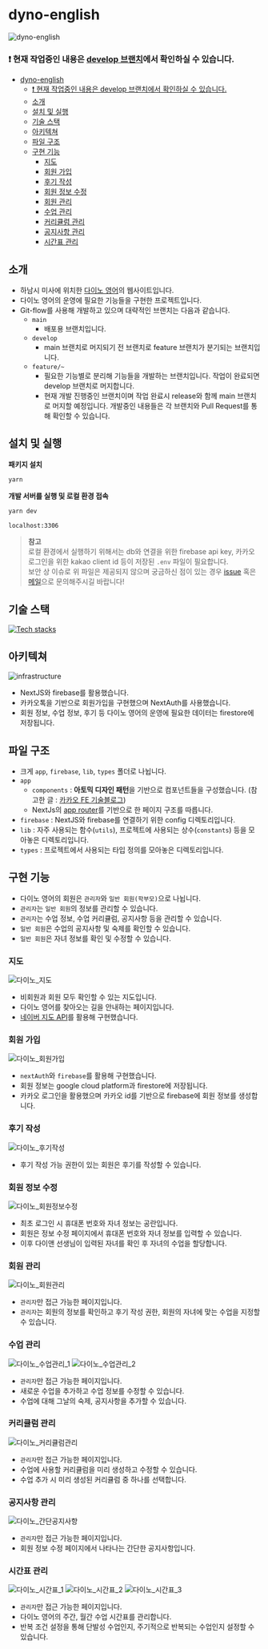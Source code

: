 # dyno-english
![dyno-english](public/images/image-dyno-english-full.webp)

### ❗️ 현재 작업중인 내용은 [develop 브랜치](https://github.com/gouz7514/dyno-english/tree/develop)에서 확인하실 수 있습니다.

- [dyno-english](#dyno-english)
    - [❗️ 현재 작업중인 내용은 develop 브랜치에서 확인하실 수 있습니다.](#️-현재-작업중인-내용은-develop-브랜치에서-확인하실-수-있습니다)
  - [소개](#소개)
  - [설치 및 실행](#설치-및-실행)
  - [기술 스택](#기술-스택)
  - [아키텍쳐](#아키텍쳐)
  - [파일 구조](#파일-구조)
  - [구현 기능](#구현-기능)
    - [지도](#지도)
    - [회원 가입](#회원-가입)
    - [후기 작성](#후기-작성)
    - [회원 정보 수정](#회원-정보-수정)
    - [회원 관리](#회원-관리)
    - [수업 관리](#수업-관리)
    - [커리큘럼 관리](#커리큘럼-관리)
    - [공지사항 관리](#공지사항-관리)
    - [시간표 관리](#시간표-관리)

## 소개
- 하남시 미사에 위치한 [다이노 영어](https://naver.me/FNuOZAku)의 웹사이트입니다.
- 다이노 영어의 운영에 필요한 기능들을 구현한 프로젝트입니다.
- Git-flow를 사용해 개발하고 있으며 대략적인 브랜치는 다음과 같습니다.
  - `main`
    - 배포용 브랜치입니다.
  - `develop`
    - main 브랜치로 머지되기 전 브랜치로 feature 브랜치가 분기되는 브랜치입니다.
  - `feature/~`
    - 필요한 기능별로 분리해 기능들을 개발하는 브랜치입니다. 작업이 완료되면 develop 브랜치로 머지합니다.
    - 현재 개발 진행중인 브랜치이며 작업 완료시 release와 함께 main 브랜치로 머지할 예정입니다. 개발중인 내용들은 각 브랜치와 Pull Request를 통해 확인할 수 있습니다.

## 설치 및 실행
**패키지 설치**
```bash
yarn
```

**개발 서버를 실행 및 로컬 환경 접속**
```bash
yarn dev

localhost:3306
```

> **참고**<br />
로컬 환경에서 실행하기 위해서는 db와 연결을 위한 firebase api key, 카카오 로그인을 위한 kakao client id 등이 저장된 `.env` 파일이 필요합니다.<br />
보안 상 이슈로 위 파일은 제공되지 않으며 궁금하신 점이 있는 경우 [issue](https://github.com/gouz7514/dyno-english/issues) 혹은 [메일](mailto:gouz7514@gmail.com)으로 문의해주시길 바랍니다!

## 기술 스택
[![Tech stacks](https://skillicons.dev/icons?i=ts,nextjs,vercel,firebase,styledcomponents)](https://skillicons.dev)

## 아키텍쳐
![infrastructure](public/images/image-infrastructure.png)
- NextJS와 firebase를 활용했습니다.
- 카카오톡을 기반으로 회원가입을 구현했으며 NextAuth를 사용했습니다.
- 회원 정보, 수업 정보, 후기 등 다이노 영어의 운영에 필요한 데이터는 firestore에 저장됩니다.
  
## 파일 구조
- 크게 `app`, `firebase`, `lib`, `types` 폴더로 나뉩니다.
- `app`
  - `components` : **아토믹 디자인 패턴**을 기반으로 컴포넌트들을 구성했습니다. (참고한 글 : [카카오 FE 기술블로그](https://fe-developers.kakaoent.com/2022/220505-how-page-part-use-atomic-design-system/))
  - NextJs의 [app router](https://nextjs.org/docs/app/building-your-application/routing)를 기반으로 한 페이지 구조를 따릅니다.
- `firebase` : NextJS와 firebase를 연결하기 위한 config 디렉토리입니다.
- `lib` : 자주 사용되는 함수(`utils`), 프로젝트에 사용되는 상수(`constants`) 등을 모아놓은 디렉토리입니다.
- `types` : 프로젝트에서 사용되는 타입 정의를 모아놓은 디렉토리입니다.

## 구현 기능
- 다이노 영어의 회원은 `관리자`와 `일반 회원(학부모)`으로 나뉩니다.
- `관리자`는 `일반 회원`의 정보를 관리할 수 있습니다.
- `관리자`는 수업 정보, 수업 커리큘럼, 공지사항 등을 관리할 수 있습니다.
- `일반 회원`은 수업의 공지사항 및 숙제를 확인할 수 있습니다.
- `일반 회원`은 자녀 정보를 확인 및 수정할 수 있습니다.

### 지도
![다이노_지도](https://github.com/gouz7514/dyno-english/assets/41367134/5ca54333-52ee-4291-a8a1-5ff852527d8c)
- 비회원과 회원 모두 확인할 수 있는 지도입니다.
- 다이노 영어를 찾아오는 길을 안내하는 페이지입니다.
- [네이버 지도 API](https://navermaps.github.io/maps.js.ncp/)를 활용해 구현했습니다.

### 회원 가입
![다이노_회원가입](https://github.com/gouz7514/dyno-english/assets/41367134/5369b6d9-4acc-458c-939a-471805791aa2)
- `nextAuth`와 `firebase`를 활용해 구현했습니다.
- 회원 정보는 google cloud platform과 firestore에 저장됩니다.
- 카카오 로그인을 활용했으며 카카오 id를 기반으로 firebase에 회원 정보를 생성합니다.

### 후기 작성
![다이노_후기작성](https://github.com/gouz7514/dyno-english/assets/41367134/b496c208-c2f2-4c4f-9b63-c064d0a2842f)
- 후기 작성 가능 권한이 있는 회원은 후기를 작성할 수 있습니다.

### 회원 정보 수정
![다이노_회원정보수정](https://github.com/gouz7514/dyno-english/assets/41367134/ef7794b6-5712-429c-8d6e-ce61ed72df12)
- 최초 로그인 시 휴대폰 번호와 자녀 정보는 공란입니다.
- 회원은 정보 수정 페이지에서 휴대폰 번호와 자녀 정보를 입력할 수 있습니다.
- 이후 다이앤 선생님이 입력된 자녀를 확인 후 자녀의 수업을 할당합니다.

### 회원 관리
![다이노_회원관리](https://github.com/gouz7514/dyno-english/assets/41367134/ffc9dac9-9291-49b6-9bfc-45288afc5432)
- `관리자`만 접근 가능한 페이지입니다.
- `관리자`는 회원의 정보를 확인하고 후기 작성 권한, 회원의 자녀에 맞는 수업을 지정할 수 있습니다.

### 수업 관리
![다이노_수업관리_1](https://github.com/gouz7514/dyno-english/assets/41367134/c104741d-d741-4e14-bcd5-7110c53d3e38)
![다이노_수업관리_2](https://github.com/gouz7514/dyno-english/assets/41367134/1b534d08-242f-4c41-b268-ab18cece2a58)
- `관리자`만 접근 가능한 페이지입니다.
- 새로운 수업을 추가하고 수업 정보를 수정할 수 있습니다.
- 수업에 대해 그날의 숙제, 공지사항을 추가할 수 있습니다.

### 커리큘럼 관리
![다이노_커리큘럼관리](https://github.com/gouz7514/dyno-english/assets/41367134/53e401db-b50b-4198-8633-235ac06302de)
- `관리자`만 접근 가능한 페이지입니다.
- 수업에 사용할 커리큘럼을 미리 생성하고 수정할 수 있습니다.
- 수업 추가 시 미리 생성된 커리큘럼 중 하나를 선택합니다.

### 공지사항 관리
![다이노_간단공지사항](https://github.com/gouz7514/dyno-english/assets/41367134/713de07c-6af3-4ac4-aeed-1d287c8e0d21)
- `관리자`만 접근 가능한 페이지입니다.
- 회원 정보 수정 페이지에서 나타나는 간단한 공지사항입니다.

### 시간표 관리
![다이노_시간표_1](https://github.com/gouz7514/dyno-english/assets/41367134/0f6ed730-082c-4d25-9074-89852528ce20)
![다이노_시간표_2](https://github.com/gouz7514/dyno-english/assets/41367134/d5cc3d58-b1ef-47e4-86f8-22c4bb4eb871)
![다이노_시간표_3](https://github.com/gouz7514/dyno-english/assets/41367134/202a7cda-30c3-4677-bdb1-7f8faa1caf83)
- `관리자`만 접근 가능한 페이지입니다.
- 다이노 영어의 주간, 월간 수업 시간표를 관리합니다.
- 반복 조건 설정을 통해 단발성 수업인지, 주기적으로 반복되는 수업인지 설정할 수 있습니다.